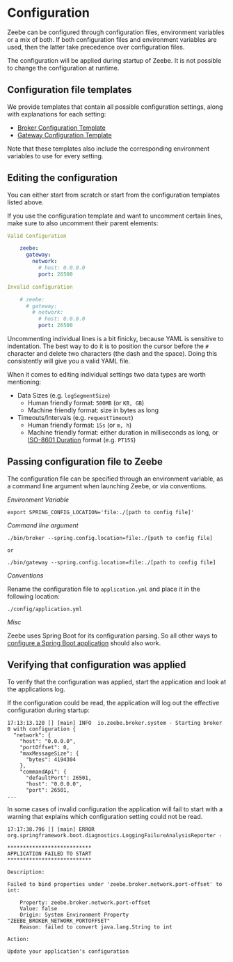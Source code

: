 # Configuration

Zeebe can be configured through configuration files, environment variables or a mix of both. If both configuration files and environment variables are used, then the latter take precedence over configuration files.

The configuration will be applied during startup of Zeebe. It is not possible to change the configuration at runtime.

## Configuration file templates
We provide templates that contain all possible configuration settings, along with explanations for each setting:
* [Broker Configuration Template](/appendix/broker-config-template.md)
* [Gateway Configuration Template](/appendix/gateway-config-template.md)

Note that these templates also include the corresponding environment variables to use for every setting.

## Editing the configuration
You can either start from scratch or start from the configuration templates listed above.

If you use the configuration template and want to uncomment certain lines, make sure to also uncomment their parent elements:

```yaml
Valid Configuration

    zeebe:
      gateway:
        network:
          # host: 0.0.0.0
          port: 26500

Invalid configuration

    # zeebe:
      # gateway:
        # network:
          # host: 0.0.0.0
          port: 26500
```

Uncommenting individual lines is a bit finicky, because YAML is sensitive to indentation. The best way to do it is to position the cursor before the `#` character and delete two characters (the dash and the space). Doing this consistently will give you a valid YAML file.

When it comes to editing individual settings two data types are worth mentioning:
* Data Sizes (e.g. `logSegmentSize`)
  * Human friendly format: `500MB` (or `KB, GB`)
  * Machine friendly format: size in bytes as long
* Timeouts/Intervals (e.g. `requestTimeout`)
  * Human friendly format: `15s` (or `m, h`)
  * Machine friendly format: either duration in milliseconds as long, or [ISO-8601 Duration](ttps://en.wikipedia.org/wiki/ISO_8601#Durations) format (e.g. `PT15S`)

## Passing configuration file to Zeebe
The configuration file can be specified through an environment variable, as a command line argument when launching Zeebe, or via conventions.

*Environment Variable*
```shell script
export SPRING_CONFIG_LOCATION='file:./[path to config file]'
```

*Command line argument*
```shell script
./bin/broker --spring.config.location=file:./[path to config file]
 
or 

./bin/gateway --spring.config.location=file:./[path to config file]
```

*Conventions*

Rename the configuration file to `application.yml` and place it in the following location:
```shell script
./config/application.yml
``` 

*Misc*

Zeebe uses Spring Boot for its configuration parsing. So all other ways to [configure a Spring Boot application](https://docs.spring.io/spring-boot/docs/current/reference/html/spring-boot-features.html#boot-features-external-config) should also work.

## Verifying that configuration was applied
To verify that the configuration was applied, start the application and look at the applications log.

If the configuration could be read, the application will log out the effective configuration during startup:

```
17:13:13.120 [] [main] INFO  io.zeebe.broker.system - Starting broker 0 with configuration {
  "network": {
    "host": "0.0.0.0",
    "portOffset": 0,
    "maxMessageSize": {
      "bytes": 4194304
    },
    "commandApi": {
      "defaultPort": 26501,
      "host": "0.0.0.0",
      "port": 26501,
...
```

In some cases of invalid configuration the application will fail to start with a warning that explains which configuration setting could not be read.
```
17:17:38.796 [] [main] ERROR org.springframework.boot.diagnostics.LoggingFailureAnalysisReporter - 

***************************
APPLICATION FAILED TO START
***************************

Description:

Failed to bind properties under 'zeebe.broker.network.port-offset' to int:

    Property: zeebe.broker.network.port-offset
    Value: false
    Origin: System Environment Property "ZEEBE_BROKER_NETWORK_PORTOFFSET"
    Reason: failed to convert java.lang.String to int

Action:

Update your application's configuration
```

